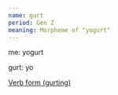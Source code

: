 ```yaml
---
name: gurt
period: Gen Z
meaning: Morpheme of "yogurt"
---
```


me: yogurt

gurt: yo

[Verb form (gurting)](/gurting)
